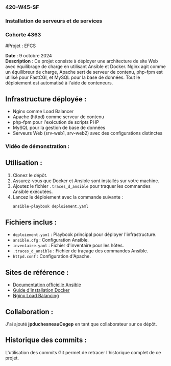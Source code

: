 ### 420-W45-SF
### Installation de serveurs et de services
### Cohorte 4363 

#Projet : EFCS

**Date** : 9 octobre 2024  
**Description** : Ce projet consiste à déployer une architecture de site Web avec équilibrage de charge en utilisant Ansible et Docker. Nginx agit comme un équilibreur de charge, Apache sert de serveur de contenu, php-fpm est utilisé pour FastCGI, et MySQL pour la base de données. Tout le déploiement est automatisé à l'aide de conteneurs.

## Infrastructure déployée :
- Nginx comme Load Balancer
- Apache (httpd) comme serveur de contenu
- php-fpm pour l'exécution de scripts PHP
- MySQL pour la gestion de base de données
- Serveurs Web (srv-web1, srv-web2) avec des configurations distinctes

### Vidéo de démonstration :


## Utilisation :
1. Clonez le dépôt.
2. Assurez-vous que Docker et Ansible sont installés sur votre machine.
3. Ajoutez le fichier `.traces_d_ansible` pour traquer les commandes Ansible exécutées.
4. Lancez le déploiement avec la commande suivante :
    ```bash
    ansible-playbook deploiement.yaml
    ```

## Fichiers inclus :
- `deploiement.yaml` : Playbook principal pour déployer l'infrastructure.
- `ansible.cfg` : Configuration Ansible.
- `inventaire.yaml` : Fichier d'inventaire pour les hôtes.
- `.traces_d_ansible` : Fichier de traçage des commandes Ansible.
- `httpd.conf` : Configuration d'Apache.

## Sites de référence :
- [Documentation officielle Ansible](https://docs.ansible.com)
- [Guide d'installation Docker](https://docs.docker.com/get-docker/)
- [Nginx Load Balancing](https://nginx.org/en/docs/http/load_balancing.html)

## Collaboration :
J'ai ajouté **jpduchesneauCegep** en tant que collaborateur sur ce dépôt.

## Historique des commits :
L'utilisation des commits Git permet de retracer l'historique complet de ce projet.

